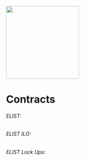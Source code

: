<img src="https://firebasestorage.googleapis.com/v0/b/e-list-e5622.appspot.com/o/Assets%2FeLT.png?alt=media" width="200" height="200">


# Contracts

###### ELIST:  
###### ELIST ILO:  
###### ELIST Lock Ups:  
